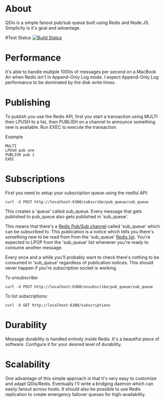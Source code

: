 # About 

QDis is a simple fanout pub/sub queue built using Redis and Node.JS. Simplicity is it's goal and advantage. 

#Test Status [![Build Status](https://secure.travis-ci.org/gflarity/qdis.png?branch=master)](http://travis-ci.org/gflarity/qdis)

# Performance

It's able to handle multiple 1000s of messages per second on a MacBook Air when Redis *isn't* in Append-Only Log mode. I expect Append-Only Log performance to be dominated by the disk write times.

<object data="https://raw.github.com/gflarity/qdis/master/QDisDiagram.svg" type="image/svg+xml"></object>

# Publishing

To publish you use the Redis API, first you start a transaction using MULTI then LPUSH to a list, then PUBLISH on a channel to announce something new is available. Run EXEC to execute the transaction.

Example

```
MULTI
LPUSH pub one
PUBLISH pub 1
EXEC
```
 
# Subscriptions

First you need to setup your subscription queue using the restful API:

```
curl -X POST http://localhost:6380/subscribe/pub_queue/sub_queue
```

This creates a 'queue' called sub_queue. Every message that gets published to pub_queue also gets published in 'sub_queue'.

This means that there's a [Redis Pub/Sub channel](http://redis.io/topics/pubsub) called 'sub_queue' which can be subscribed to. This publication is a notice which tells you there's something new to be read from from the 'sub_queue' [Redis list](http://redis.io/commands#list). You're expected to LPOP from the 'sub_queue' list whenever you're ready to consume another message. 

Every once and a while you'll probably want to check there's nothing to be consumed in 'sub_queue' regardless of publication notices. This should never happen if you're subscription socket is working.

To unsubscribe:

```
curl -X POST http://localhost:6380/unsubscribe/pub_queue/sub_queue
```

To list subscriptions:

```
curl -X GET http://localhost:6380/subscriptions
```

# Durability

Message durability is handled entirely inside Redis. It's a beautiful piece of software. Configure it for your desired level of durability. 

# Scalability 

One advantage of this simple approach is that it's very easy to customize and adapt QDis/Redis. Eventually I'll write a bridging daemon which can easily fanout across hosts. It should also be possible to use Redis replication to create emergency failover queues for high-availability.